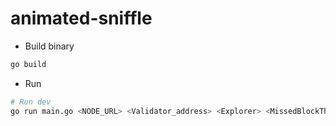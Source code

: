 ﻿# animated-sniffle


- Build binary
```sh
go build
```

- Run
```sh
# Run dev
go run main.go <NODE_URL> <Validator_address> <Explorer> <MissedBlockThreshold> <Frequency in ms> <API_URL>
